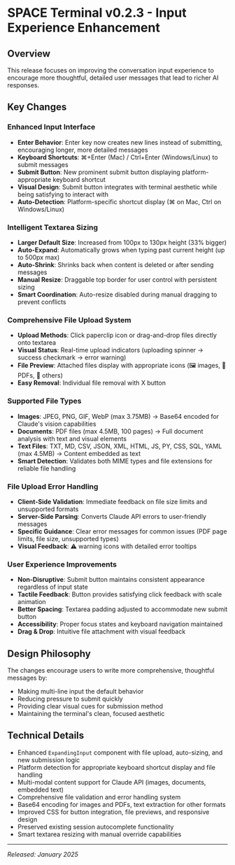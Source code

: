 # SPACE Terminal v0.2.3 - Input Experience Enhancement

## Overview
This release focuses on improving the conversation input experience to encourage more thoughtful, detailed user messages that lead to richer AI responses.

## Key Changes

### Enhanced Input Interface
- **Enter Behavior**: Enter key now creates new lines instead of submitting, encouraging longer, more detailed messages
- **Keyboard Shortcuts**: ⌘+Enter (Mac) / Ctrl+Enter (Windows/Linux) to submit messages
- **Submit Button**: New prominent submit button displaying platform-appropriate keyboard shortcut
- **Visual Design**: Submit button integrates with terminal aesthetic while being satisfying to interact with
- **Auto-Detection**: Platform-specific shortcut display (⌘ on Mac, Ctrl on Windows/Linux)

### Intelligent Textarea Sizing
- **Larger Default Size**: Increased from 100px to 130px height (33% bigger)
- **Auto-Expand**: Automatically grows when typing past current height (up to 500px max)
- **Auto-Shrink**: Shrinks back when content is deleted or after sending messages
- **Manual Resize**: Draggable top border for user control with persistent sizing
- **Smart Coordination**: Auto-resize disabled during manual dragging to prevent conflicts

### Comprehensive File Upload System
- **Upload Methods**: Click paperclip icon or drag-and-drop files directly onto textarea
- **Visual Status**: Real-time upload indicators (uploading spinner → success checkmark → error warning)
- **File Preview**: Attached files display with appropriate icons (🖼️ images, 📄 PDFs, 📎 others)
- **Easy Removal**: Individual file removal with X button

### Supported File Types
- **Images**: JPEG, PNG, GIF, WebP (max 3.75MB) → Base64 encoded for Claude's vision capabilities
- **Documents**: PDF files (max 4.5MB, 100 pages) → Full document analysis with text and visual elements
- **Text Files**: TXT, MD, CSV, JSON, XML, HTML, JS, PY, CSS, SQL, YAML (max 4.5MB) → Content embedded as text
- **Smart Detection**: Validates both MIME types and file extensions for reliable file handling

### File Upload Error Handling
- **Client-Side Validation**: Immediate feedback on file size limits and unsupported formats
- **Server-Side Parsing**: Converts Claude API errors to user-friendly messages
- **Specific Guidance**: Clear error messages for common issues (PDF page limits, file size, unsupported types)
- **Visual Feedback**: ⚠️ warning icons with detailed error tooltips

### User Experience Improvements
- **Non-Disruptive**: Submit button maintains consistent appearance regardless of input state
- **Tactile Feedback**: Button provides satisfying click feedback with scale animation
- **Better Spacing**: Textarea padding adjusted to accommodate new submit button
- **Accessibility**: Proper focus states and keyboard navigation maintained
- **Drag & Drop**: Intuitive file attachment with visual feedback

## Design Philosophy
The changes encourage users to write more comprehensive, thoughtful messages by:
- Making multi-line input the default behavior
- Reducing pressure to submit quickly
- Providing clear visual cues for submission method
- Maintaining the terminal's clean, focused aesthetic

## Technical Details
- Enhanced `ExpandingInput` component with file upload, auto-sizing, and new submission logic
- Platform detection for appropriate keyboard shortcut display and file handling
- Multi-modal content support for Claude API (images, documents, embedded text)
- Comprehensive file validation and error handling system
- Base64 encoding for images and PDFs, text extraction for other formats
- Improved CSS for button integration, file previews, and responsive design
- Preserved existing session autocomplete functionality
- Smart textarea resizing with manual override capabilities

---

*Released: January 2025*